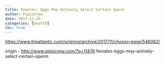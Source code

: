 ```yaml
---
title: Females- Eggs May Actively Select Certain Sperm
author: PipisCrew
date: 2017-11-26
categories: [health]
toc: true
---
```


https://www.theatlantic.com/science/archive/2017/11/choosy-eggs/546062/

origin - http://www.pipiscrew.com/?p=11476 females-eggs-may-actively-select-certain-sperm